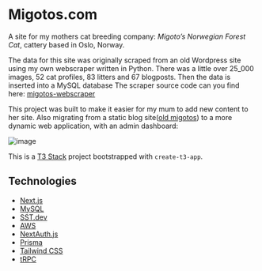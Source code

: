 # Migotos.com

A site for my mothers cat breeding company: *Migoto’s Norwegian Forest Cat*, cattery based in Oslo, Norway.

The data for this site was originally scraped from an old Wordpress site using my own webscraper written in Python. There was a little over 25_000 images, 52 cat profiles, 83 litters and 67 blogposts. Then the data is inserted into a MySQL database The scraper source code can you find here: [migotos-webscraper](https://github.com/sommeeeer/migotos-webscraper)

This project was built to make it easier for my mum to add new content to her site. Also migrating from a static blog site([old migotos](https://oldsite.migotos.com)) to a more dynamic web application, with an admin dashboard:

![image](https://github.com/sommeeeer/migotos/assets/91796856/c52c07ed-2dd1-4f9b-b746-42fb0f6e2193)


This is a [T3 Stack](https://create.t3.gg/) project bootstrapped with `create-t3-app`.

## Technologies

- [Next.js](https://nextjs.org)
- [MySQL](https://nextjs.org)
- [SST.dev](https://sst.dev)
- [AWS](https://aws.amazon.com/)
- [NextAuth.js](https://next-auth.js.org)
- [Prisma](https://prisma.io)
- [Tailwind CSS](https://tailwindcss.com)
- [tRPC](https://trpc.io)

